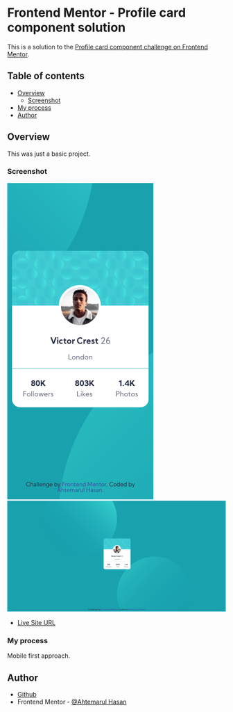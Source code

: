 # Frontend Mentor - Profile card component solution

This is a solution to the [Profile card component challenge on Frontend Mentor](https://www.frontendmentor.io/challenges/profile-card-component-cfArpWshJ).
## Table of contents

- [Overview](#overview)
  - [Screenshot](#screenshot)
- [My process](#my-process)
- [Author](#author)


## Overview
This was just a basic project.

### Screenshot

![Mobile](./screenshot-1.png)
![desktop](./screenshot-2.png)

- [Live Site URL](https://ahtemarul-hasan.github.io/profile-card-component-main/)

### My process
Mobile first approach.

## Author

- [Github](https://github.com/Ahtemarul-Hasan)
- Frontend Mentor - [@Ahtemarul Hasan](https://www.frontendmentor.io/profile/Ahtemarul-Hasan)